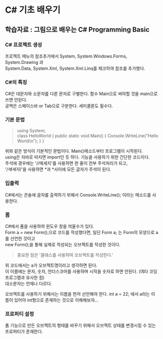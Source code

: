 # C# 기초 배우기  
## 학습자료 : 그림으로 배우는 C# Programming Basic  
### C# 프로젝트 생성  
프로젝트 메뉴의 참조추가에서 System, System.Windows.Forms, System.Drawing 과  
System.Data, System.Xml, System.Xml.Linq를 체크하여 참조를 추가했다.  

### C#의 특징  
C#은 대문자와 소문자를 다른 문자로 구별한다. 함수 Main으로 써야할 것을 main으로 쓰면 안된다.  
공백은 스페이스바 or Tab으로 구분한다. 세미콜론도 필수다.  


### 기본 문법  
> using System;  
class HelloWorld {
    public static void Main() {
        Console.WriteLine("Hello World\n");
    }
}  

위와 같은 방식이 기본적인 문법이다. Main()메소드부터 프로그램이 시작된다.  
using은 자바로 따지면 import인 듯 하다. 기능을 사용하기 위한 간단한 코드이다.  
주석에 경우에는 '//메세지'를 사용하면 한 줄이 전부 주석처리가 되고,  
'/*메세지*/'을 사용하면 *과 *사이에 모든 글자가 주석이 된다.  


### 입출력  
C#에서는 콘솔에 글자를 출력하기 위해서 Console.WriteLine(); 이라는 메소드를 사용한다.  

### 폼  
C#에서 폼을 사용하여 윈도우 창을 띄울수가 있다.  
Form a = new Form();으로 코드를 작성했다면, 일단 Form a; 는 Form의 모양으로 a를 선언한 것이고  
new Form();을 통해 실제로 작성되는 오브젝트를 작성한 것이다.  
> 중요한 점은 '클래스를 사용하여 오브젝트를 작성한다.'  

위 코드에서는 a가 오브젝트명이라고 생각하면 된다.  
이 이름에는 문자, 숫자, 언더스코어를 사용하며 시작을 숫자로 하면 안된다. (여타 코딩프로그램과 유사한 점)  
대소문자는 언제나 다르다.  

오브젝트를 사용하기 위해서는 이름을 먼저 선언해야 한다. int a = 22; 에서 a라는 이름이 있어야 int형으로 존재하는 것으로 이해해보자...  

### 프로퍼티 설정  
폼 기능으로 만든 오브젝트의 형태를 바꾸기 위해서 오브젝트 상태를 변경시킬 수 있는 프로퍼티가 존재한다.  

